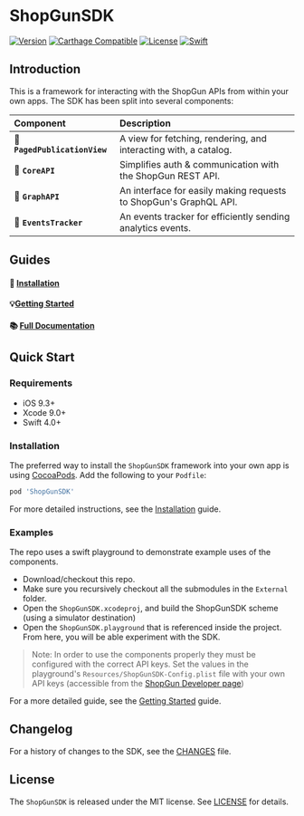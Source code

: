 ShopGunSDK
==========

[![Version](https://img.shields.io/cocoapods/v/ShopGunSDK.svg?style=flat)](http://cocoapods.org/pods/ShopGunSDK)
[![Carthage Compatible](https://img.shields.io/badge/Carthage-compatible-4BC51D.svg?style=flat)](https://github.com/Carthage/Carthage)
[![License](http://img.shields.io/badge/license-MIT-brightgreen.svg)](LICENSE.md)
[![Swift](http://img.shields.io/badge/swift-4.0-brightgreen.svg)](https://swift.org)

## Introduction

This is a framework for interacting with the ShopGun APIs from within your own apps. The SDK has been split into several components:

| Component | Description |
| :--- | :--- |
| 📖 **`PagedPublicationView`** | A view for fetching, rendering, and interacting with, a catalog. |
| 🤝 **`CoreAPI`** | Simplifies auth & communication with the ShopGun REST API. |
| 🔗 **`GraphAPI`** | An interface for easily making requests to ShopGun's GraphQL API. |
| 📡 **`EventsTracker`** | An events tracker for efficiently sending analytics events. |


## Guides

#### 💾 [Installation](http://shopgun.github.io/shopgun-ios-sdk/installation.html) 

#### 💡[Getting Started](http://shopgun.github.io/shopgun-ios-sdk/getting-started.html)

#### 📚 [Full Documentation](http://shopgun.github.io/shopgun-ios-sdk/) 


## Quick Start

### Requirements

- iOS 9.3+
- Xcode 9.0+
- Swift 4.0+

### Installation

The preferred way to install the `ShopGunSDK` framework into your own app is using [CocoaPods](https://cocoapods.org/). Add the following to your `Podfile`:

```ruby
pod 'ShopGunSDK'
```

For more detailed instructions, see the [Installation](http://shopgun.github.io/shopgun-ios-sdk/installation.html) guide.

### Examples

The repo uses a swift playground to demonstrate example uses of the components. 

- Download/checkout this repo.
- Make sure you recursively checkout all the submodules in the `External` folder.
- Open the `ShopGunSDK.xcodeproj`, and build the ShopGunSDK scheme (using a simulator destination)
- Open the `ShopGunSDK.playground` that is referenced inside the project. From here, you will be able experiment with the SDK.

> Note: In order to use the components properly they must be configured with the correct API keys. Set the values in the playground's `Resources/ShopGunSDK-Config.plist` file with your own API keys (accessible from the [ShopGun Developer page](https://shopgun.com/developers))

For a more detailed guide, see the [Getting Started](http://shopgun.github.io/shopgun-ios-sdk/getting-started.html) guide.


## Changelog
For a history of changes to the SDK, see the [CHANGES](CHANGES.md) file.

## License
The `ShopGunSDK` is released under the MIT license. See [LICENSE](LICENSE.md) for details.